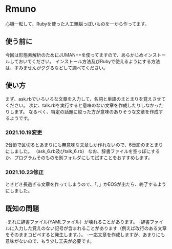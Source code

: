 # Rmuno
心機一転して、Rubyを使った人工無脳っぽいものを一から作ってます。

## 使う前に
今回は形態素解析のためにJUMAN++を使ってますので、あらかじめインストールしておいてください。
インストール方法及びRubyで使えるようにする方法は、すみませんがググるなどして調べてください。

## 使い方
まず、ask.rbでいろいろな文章を入力して、名詞と単語のまとまりを覚えさせてください。
次に、talk.rbを実行すると意味のない文章を作成したりしなかったりします。
なるべく、特定の話題に絞った方が意味のありそうな文章を作成するようです。
### 2021.10.19変更
2音節で区切るとあまりにも無意味な文章しか作れないので、6音節のまとまりにしました。
（ask_6.rb及びtalk_6.rb）
なお、辞書ファイルを空っぽにするか、プログラムそのものを別フォルダにして試すことをおすすめします。
### 2021.10.23修正
ときどき長過ぎる文章を作ってしまうので、「。」かEOSが出たら、終了するようにしました。

## 既知の問題
-まれに辞書ファイル(YAMLファイル）が壊れることがあります。
-辞書ファイルに入力した覚えのない記号が含まれることがあります（例えば改行のある文章をそのままコピペすると発生します。）。
-一応文章を作成しますが、あまりにも意味がないので、もう少し工夫が必要です。
